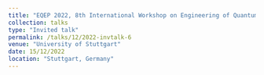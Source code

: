 ```yaml
---
title: "EQEP 2022, 8th International Workshop on Engineering of Quantum Emitter Properties"
collection: talks
type: "Invited talk"
permalink: /talks/12/2022-invtalk-6
venue: "University of Stuttgart"
date: 15/12/2022
location: "Stuttgart, Germany"
---
```

